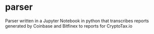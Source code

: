 # parser
Parser written in a Jupyter Notebook in python that transcribes reports generated by Coinbase and Bitfinex to reports for CryptoTax.io
